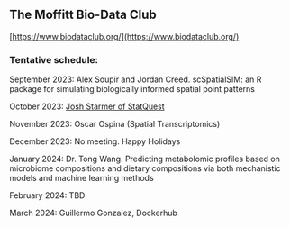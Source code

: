 ## The Moffitt Bio-Data Club
[https://www.biodataclub.org/](https://www.biodataclub.org/)

### Tentative schedule:

September 2023: Alex Soupir and Jordan Creed. scSpatialSIM: an R package for simulating biologically informed spatial point patterns

October 2023: [Josh Starmer of StatQuest](https://www.youtube.com/c/joshstarmer)

November 2023: Oscar Ospina (Spatial Transcriptomics)

December 2023: No meeting. Happy Holidays

January 2024: Dr. Tong Wang. Predicting metabolomic profiles based on microbiome compositions and dietary compositions via both mechanistic models and machine learning methods

February 2024: TBD

March 2024: Guillermo Gonzalez, Dockerhub
